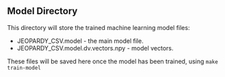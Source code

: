 ## Model Directory
This directory will store the trained machine learning model files:
* JEOPARDY_CSV.model - the main model file.
* JEOPARDY_CSV.model.dv.vectors.npy - model vectors.

These files will be saved here once the model has been trained, using `make train-model`
